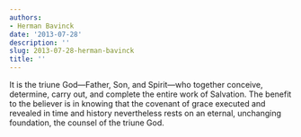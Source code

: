 ```yaml
---
authors:
- Herman Bavinck
date: '2013-07-28'
description: ''
slug: 2013-07-28-herman-bavinck
title: ''
---
```

It is the triune God—Father, Son, and Spirit—who together conceive, determine, carry out, and complete the entire work of Salvation. The benefit to the believer is in knowing that the covenant of grace executed and revealed in time and history nevertheless rests on an eternal, unchanging foundation, the counsel of the triune God.



